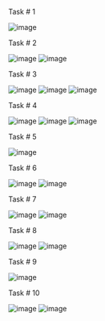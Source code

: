 Task # 1

![image](https://github.com/user-attachments/assets/aeca942a-dc2d-4146-af93-aaa89bc8550d)


Task # 2

![image](https://github.com/user-attachments/assets/e298ea73-90df-42c3-9bda-c6afe4ee32f5)
![image](https://github.com/user-attachments/assets/dc522c27-a24f-47ea-b563-1d235e8bef43)


Task # 3

![image](https://github.com/user-attachments/assets/7f977fee-a708-44ca-bb9f-18274274cdc6)
![image](https://github.com/user-attachments/assets/1ebca6ad-91ab-41e5-ab95-d07306a8427f)
![image](https://github.com/user-attachments/assets/5d69099f-6b2c-46fc-9c6c-95aad64d79e5)


Task # 4

![image](https://github.com/user-attachments/assets/4798b522-d28d-4593-9cf6-79bcff28f80d)
![image](https://github.com/user-attachments/assets/d0bb1e8a-f94d-4699-be1f-ba7765c9baf9)
![image](https://github.com/user-attachments/assets/3af33d6f-4572-4228-a886-17ec937bd78b)


Task # 5

![image](https://github.com/user-attachments/assets/cc618bc0-f668-4ccc-a74a-603c69896e5d)


Task # 6

![image](https://github.com/user-attachments/assets/fa47840f-9233-4259-b91e-6dd81302e4b5)
![image](https://github.com/user-attachments/assets/01b13cfd-78af-4c9e-9a98-378a21ada637)


Task # 7

![image](https://github.com/user-attachments/assets/d8c60ea5-3d34-41a8-b823-44416b711bca)
![image](https://github.com/user-attachments/assets/65c83d6e-6237-489a-9849-d21034f3454c)


Task # 8

![image](https://github.com/user-attachments/assets/3db405fa-667f-4cf8-ba01-152c14860c17)
![image](https://github.com/user-attachments/assets/3eb20fe8-5c86-4df6-aa40-5fb872eae8eb)


Task # 9

![image](https://github.com/user-attachments/assets/84759b4a-f5ab-4c5e-b608-b368f772e8a7)


Task # 10

![image](https://github.com/user-attachments/assets/2321acb6-6147-43ce-97eb-bbd36c3a9e15)
![image](https://github.com/user-attachments/assets/54ff87a9-df46-47a9-8d45-6783d2e11555)

